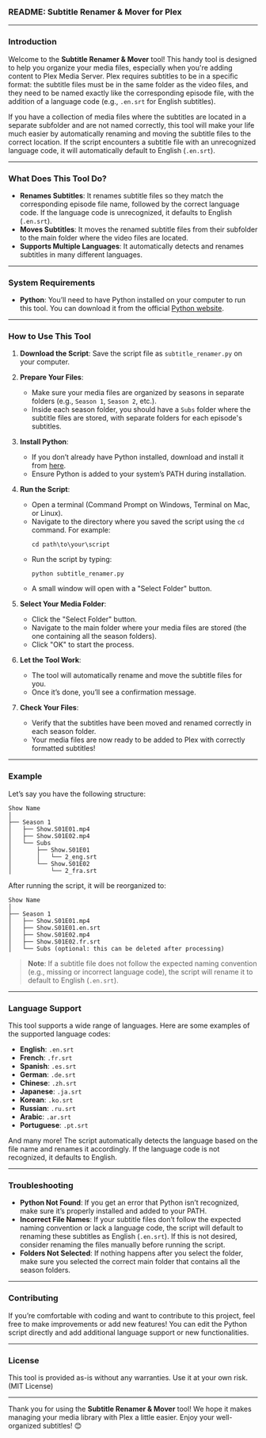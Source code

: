 ### README: Subtitle Renamer & Mover for Plex

---

### Introduction

Welcome to the **Subtitle Renamer & Mover** tool! This handy tool is designed to help you organize your media files, especially when you're adding content to Plex Media Server. Plex requires subtitles to be in a specific format: the subtitle files must be in the same folder as the video files, and they need to be named exactly like the corresponding episode file, with the addition of a language code (e.g., `.en.srt` for English subtitles).

If you have a collection of media files where the subtitles are located in a separate subfolder and are not named correctly, this tool will make your life much easier by automatically renaming and moving the subtitle files to the correct location. If the script encounters a subtitle file with an unrecognized language code, it will automatically default to English (`.en.srt`).

---

### What Does This Tool Do?

- **Renames Subtitles**: It renames subtitle files so they match the corresponding episode file name, followed by the correct language code. If the language code is unrecognized, it defaults to English (`.en.srt`).
- **Moves Subtitles**: It moves the renamed subtitle files from their subfolder to the main folder where the video files are located.
- **Supports Multiple Languages**: It automatically detects and renames subtitles in many different languages.

---

### System Requirements

- **Python**: You’ll need to have Python installed on your computer to run this tool. You can download it from the official [Python website](https://www.python.org/downloads/).

---

### How to Use This Tool

1. **Download the Script**: Save the script file as `subtitle_renamer.py` on your computer.

2. **Prepare Your Files**:
   - Make sure your media files are organized by seasons in separate folders (e.g., `Season 1`, `Season 2`, etc.).
   - Inside each season folder, you should have a `Subs` folder where the subtitle files are stored, with separate folders for each episode's subtitles.

3. **Install Python**:
   - If you don’t already have Python installed, download and install it from [here](https://www.python.org/downloads/).
   - Ensure Python is added to your system’s PATH during installation.

4. **Run the Script**:
   - Open a terminal (Command Prompt on Windows, Terminal on Mac, or Linux).
   - Navigate to the directory where you saved the script using the `cd` command. For example:
     ```
     cd path\to\your\script
     ```
   - Run the script by typing:
     ```
     python subtitle_renamer.py
     ```
   - A small window will open with a "Select Folder" button.

5. **Select Your Media Folder**:
   - Click the "Select Folder" button.
   - Navigate to the main folder where your media files are stored (the one containing all the season folders).
   - Click "OK" to start the process.

6. **Let the Tool Work**:
   - The tool will automatically rename and move the subtitle files for you.
   - Once it’s done, you’ll see a confirmation message.

7. **Check Your Files**:
   - Verify that the subtitles have been moved and renamed correctly in each season folder.
   - Your media files are now ready to be added to Plex with correctly formatted subtitles!

---

### Example

Let’s say you have the following structure:

```
Show Name
│
├── Season 1
│   ├── Show.S01E01.mp4
│   ├── Show.S01E02.mp4
│   └── Subs
│       ├── Show.S01E01
│       │   └── 2_eng.srt
│       └── Show.S01E02
│           └── 2_fra.srt
```

After running the script, it will be reorganized to:

```
Show Name
│
├── Season 1
│   ├── Show.S01E01.mp4
│   ├── Show.S01E01.en.srt
│   ├── Show.S01E02.mp4
│   ├── Show.S01E02.fr.srt
│   └── Subs (optional: this can be deleted after processing)
```

> **Note**: If a subtitle file does not follow the expected naming convention (e.g., missing or incorrect language code), the script will rename it to default to English (`.en.srt`).

---

### Language Support

This tool supports a wide range of languages. Here are some examples of the supported language codes:

- **English**: `.en.srt`
- **French**: `.fr.srt`
- **Spanish**: `.es.srt`
- **German**: `.de.srt`
- **Chinese**: `.zh.srt`
- **Japanese**: `.ja.srt`
- **Korean**: `.ko.srt`
- **Russian**: `.ru.srt`
- **Arabic**: `.ar.srt`
- **Portuguese**: `.pt.srt`

And many more! The script automatically detects the language based on the file name and renames it accordingly. If the language code is not recognized, it defaults to English.

---

### Troubleshooting

- **Python Not Found**: If you get an error that Python isn’t recognized, make sure it’s properly installed and added to your PATH.
- **Incorrect File Names**: If your subtitle files don’t follow the expected naming convention or lack a language code, the script will default to renaming these subtitles as English (`.en.srt`). If this is not desired, consider renaming the files manually before running the script.
- **Folders Not Selected**: If nothing happens after you select the folder, make sure you selected the correct main folder that contains all the season folders.

---

### Contributing

If you’re comfortable with coding and want to contribute to this project, feel free to make improvements or add new features! You can edit the Python script directly and add additional language support or new functionalities.

---

### License

This tool is provided as-is without any warranties. Use it at your own risk. (MIT License)

---

Thank you for using the **Subtitle Renamer & Mover** tool! We hope it makes managing your media library with Plex a little easier. Enjoy your well-organized subtitles! 😊
